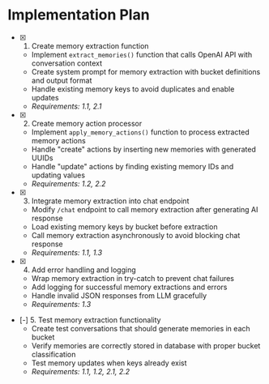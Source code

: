 # Implementation Plan

- [x] 1. Create memory extraction function
  - Implement `extract_memories()` function that calls OpenAI API with conversation context
  - Create system prompt for memory extraction with bucket definitions and output format
  - Handle existing memory keys to avoid duplicates and enable updates
  - _Requirements: 1.1, 2.1_

- [x] 2. Create memory action processor
  - Implement `apply_memory_actions()` function to process extracted memory actions
  - Handle "create" actions by inserting new memories with generated UUIDs
  - Handle "update" actions by finding existing memory IDs and updating values
  - _Requirements: 1.2, 2.2_

- [x] 3. Integrate memory extraction into chat endpoint
  - Modify `/chat` endpoint to call memory extraction after generating AI response
  - Load existing memory keys by bucket before extraction
  - Call memory extraction asynchronously to avoid blocking chat response
  - _Requirements: 1.1, 1.3_

- [x] 4. Add error handling and logging
  - Wrap memory extraction in try-catch to prevent chat failures
  - Add logging for successful memory extractions and errors
  - Handle invalid JSON responses from LLM gracefully
  - _Requirements: 1.3_

- [-] 5. Test memory extraction functionality
  - Create test conversations that should generate memories in each bucket
  - Verify memories are correctly stored in database with proper bucket classification
  - Test memory updates when keys already exist
  - _Requirements: 1.1, 1.2, 2.1, 2.2_